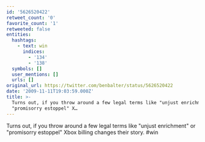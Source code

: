 ```yaml
---
id: '5626520422'
retweet_count: '0'
favorite_count: '1'
retweeted: false
entities:
  hashtags:
    - text: win
      indices:
        - '134'
        - '138'
  symbols: []
  user_mentions: []
  urls: []
original_url: https://twitter.com/benbalter/status/5626520422
date: '2009-11-11T19:03:59.000Z'
title: >-
  Turns out, if you throw around a few legal terms like "unjust enrichment" or
  "promisorry estoppel" X…
---
```


Turns out, if you throw around a few legal terms like "unjust enrichment" or "promisorry estoppel" Xbox billing changes their story.  #win